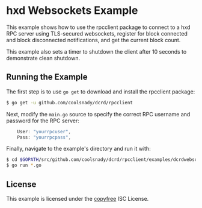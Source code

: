 hxd Websockets Example
=======================

This example shows how to use the rpcclient package to connect to a hxd RPC
server using TLS-secured websockets, register for block connected and block
disconnected notifications, and get the current block count.

This example also sets a timer to shutdown the client after 10 seconds to
demonstrate clean shutdown.

## Running the Example

The first step is to use `go get` to download and install the rpcclient package:

```bash
$ go get -u github.com/coolsnady/dcrd/rpcclient
```

Next, modify the `main.go` source to specify the correct RPC username and
password for the RPC server:

```Go
	User: "yourrpcuser",
	Pass: "yourrpcpass",
```

Finally, navigate to the example's directory and run it with:

```bash
$ cd $GOPATH/src/github.com/coolsnady/dcrd/rpcclient/examples/dcrdwebsockets
$ go run *.go
```

## License

This example is licensed under the [copyfree](http://copyfree.org) ISC License.
